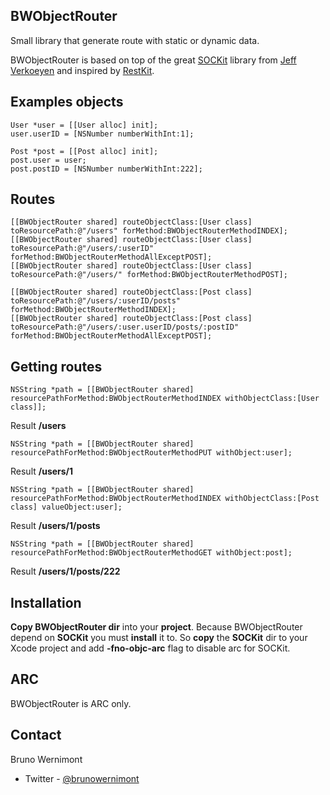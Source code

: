 ## BWObjectRouter

Small library that generate route with static or dynamic data.

BWObjectRouter is based on top of the great [SOCKit](https://github.com/jverkoey/sockit) library from [Jeff Verkoeyen](https://twitter.com/featherless) and inspired by [RestKit](https://github.com/RestKit/RestKit).

## Examples objects

	User *user = [[User alloc] init];
	user.userID = [NSNumber numberWithInt:1];
    
	Post *post = [[Post alloc] init];
	post.user = user;
	post.postID = [NSNumber numberWithInt:222];

## Routes

	[[BWObjectRouter shared] routeObjectClass:[User class] toResourcePath:@"/users" forMethod:BWObjectRouterMethodINDEX];
	[[BWObjectRouter shared] routeObjectClass:[User class] toResourcePath:@"/users/:userID" forMethod:BWObjectRouterMethodAllExceptPOST];
	[[BWObjectRouter shared] routeObjectClass:[User class] toResourcePath:@"/users/" forMethod:BWObjectRouterMethodPOST];
    
	[[BWObjectRouter shared] routeObjectClass:[Post class] toResourcePath:@"/users/:userID/posts" forMethod:BWObjectRouterMethodINDEX];
	[[BWObjectRouter shared] routeObjectClass:[Post class] toResourcePath:@"/users/:user.userID/posts/:postID" forMethod:BWObjectRouterMethodAllExceptPOST];

## Getting routes

	NSString *path = [[BWObjectRouter shared] resourcePathForMethod:BWObjectRouterMethodINDEX withObjectClass:[User class]];

Result **/users**

	NSString *path = [[BWObjectRouter shared] resourcePathForMethod:BWObjectRouterMethodPUT withObject:user];

Result **/users/1**

	NSString *path = [[BWObjectRouter shared] resourcePathForMethod:BWObjectRouterMethodINDEX withObjectClass:[Post class] valueObject:user];

Result **/users/1/posts**

	NSString *path = [[BWObjectRouter shared] resourcePathForMethod:BWObjectRouterMethodGET withObject:post];

Result **/users/1/posts/222**

## Installation

**Copy BWObjectRouter dir** into your **project**. Because BWObjectRouter depend on **SOCKit** you must **install** it to. So **copy** the **SOCKit** dir to your Xcode project and add **-fno-objc-arc** flag to disable arc for SOCKit.

## ARC

BWObjectRouter is ARC only.

## Contact

Bruno Wernimont

- Twitter - [@brunowernimont](http://twitter.com/brunowernimont)